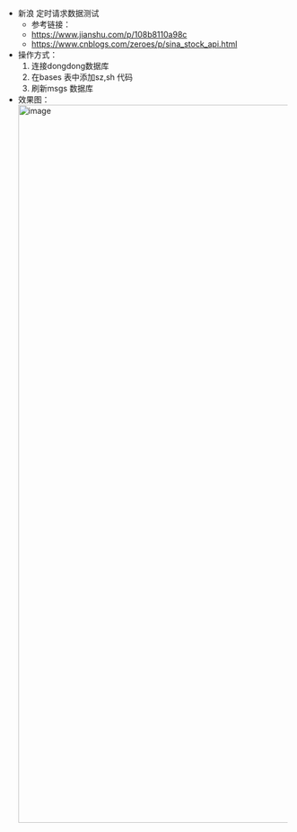 - 新浪 定时请求数据测试
  - 参考链接：
  - <https://www.jianshu.com/p/108b8110a98c>
  - <https://www.cnblogs.com/zeroes/p/sina_stock_api.html>
- 操作方式：
   1. 连接dongdong数据库
   2. 在bases 表中添加sz,sh 代码
   3. 刷新msgs 数据库
- 效果图：
  <img width="1280" alt="image" src="https://github.com/feng6917/notes/assets/82997695/1e402b71-fb40-40c9-bb7c-6873616f9aa9">
